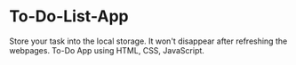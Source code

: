 # To-Do-List-App
Store your task into the local storage. It won't disappear after refreshing the webpages. To-Do App using HTML, CSS, JavaScript. 
